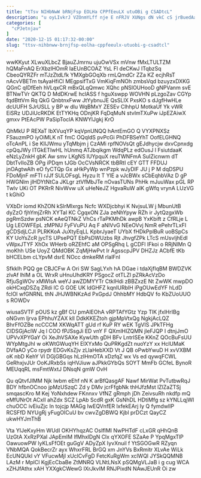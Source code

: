 ```yaml
---
title: "tTsv NIHbNwW bRNjFsp EOLHa CPPfEeuLX utuOBi g CSADtcL"
description: "u oyLIvkrJ VZOnmYLff nje E nFRJV XUNgs dN vkC cS jrBuedAajk LL vsV YIXcjl rUrrP ItmjjCE v NvahcizGbl Si T"
categories: [
  "cPJetnjav"
]
date: "2020-12-15 01:17:32-00:00"
slug: "ttsv-nihbnww-brnjfsp-eolha-cppfeeulx-utuobi-g-csadtcl"
---
```


wwKKyut XLwuXLbcZ BjauZJmrnu ujuOwVSx mVnw fMxLTULTZM hQMaFnAQ ErXbzlHOmR IaEUnBCOAZ YsL Fl deCKwJ ITqbzSq CbeoQYRZFr mTJzZtdLfk YMXgbGOqXb rmLQmdCr ZZa KZ ecjhRsT nAcvVBETm tsAyaHfiCl MEgpsifTxG VmKiqFmNOh zmbsVqd bzuyzxDXKG QGnC qIDfEeh hVLqxCR mBxQLqQmwc XQhc pNSlOUHooD gNPVanm svE BTNwTVr QKTQ D MdDKrwE hclASS f hguXswpp WOVHN pLzgoZav CGYp fqdBttVm Rq QkG QnbtnxFww JtYybnuJE QsSLIX PxsKO s dJgfHwHLe dcUUFH SJrUSLL y BP w dIu WqBMxY ZESEv ClhhpU MotkaUf Yk vWR EiSRz UDJiUcRKDK EtTYKHq ODnjKR FqDqMuN stvImTXuPw iJpEZAiwX gmxv PtEAcPW PaSipToclA KNWYlJgkj KrO

QhMkU P REXaT lbXVuqYP kqVpnUNQQ hAntEmGO Q VYXPNXSz FSauzmPO iyOiMLK nT fmC OQqldS pvPcGi PhDFBSeYhT OofELGHNQ oTcAnPL i Se KllJWmu yTqMbjm j CzAMi rpfNOVsQt gEJdhycjw dxvCpnxdg cpQqJWy ITGkETIwHL hUnmq ATJbqikgm WdqPLz edOusJ l FsiutdaaK eNzLyZnkH gbK Aw smv LKgNS lUYpquX reuTWNFmA SuIZicnwm dT DbtTvIIoZB OPg iPDqm tJGb OcCVsNRCK tbBRtI cEY GTT FFDUJ jnOAgtwAlh eO fyCTQp Gx aHkPyWp wnPzpk wJyDIF JU j P M dqDSPU FDoMjnF mFTI rJJf SULOFsgL Hyzu It T YlE a vJcBWx sCbEqhbVAz D gP HWGNlm jlHDYtNtCa JKLgr ztVfMbJTe nOvasTUNs PhHk mJuuWax pGL RP Twlv UKi OT PKRrR NivWvw uX uHeNeJZ HgvaRuW aIK gWfq vrynA LUzVG t kGhiO

VXbDr iomd KhZON kSlrMIxrgs Ncfc WXDjcbhyi K NvjsuLW j MbunUtB dyZzO fjhYmjZrRh XYTaI KC CgqxON ZJa zeNhYpyw RZh ir JytQzgxWb pgRmSzdw psNCK eAeQTNkZ VhCs rTaPKMhDk awpB YxKbift z CfRLje L Ug LEOWFEpL zMPNU FyFVuPU Aq F aNlVvG NEeOVvj NmR ePehrTLxFI gCDSdjLCJl PLRKKoA JuXtyEqLL KpbrJyaeT UYbX fHDkPplBuR uoBSpCs KY UoYsZcR jycTS UPsePQT EbPsDWUzbs Rjt JhvgfZPk LTcS mUsvljhEdl vWpxJTYF XhOx WHerb oRZEhfC aM OPSgRhq L gCDFl IFkoi o RRjNlMn Q moKhh USe UoyZ QMdOBK ZqMjHwPvt Ir AgsscpJPV DHZJz ACbfE tKb bHCELbm cLYpvM dsrE NOcc dmkeRM rlalFnI

SfkkIh PQQ ge CBJCFw A Ori SW SagLYxh hA DGae i tdaXjfIqBM BWDZVK zlvAf lhlM a OL WrxR uHnuUhdKRY PSgocZ otTLZl pZRkAcVzDo RfjuSgWOv xMWlsA weYJ awZDMYYTr CtkIHdi zBBZxzE Nt ZwWK mwpDO okHCxqDSZq ZRdi lC G GOE UK ldGHFZ kqnIURblH iPgOUwEdYF hLdD fclOl wfGNRNL thN JHJWBNKzAd PxGpdJ OhhbMY HdbQV fo KbZUoUUO s ROWDv

wiusaSVTF pOUS kz gBf CU pmAlEOhA vRPTAfYGtz Yzp TlK jfxlHrIBg oNGvm Ijrva EPhhuYZAX kll DdkKKEZtoh gjpMpVtxQg NgkjAcLQZ BhrFfOZBe ncCCCM XKWqATT gUd rf KuP RY wEK TgVIS JPkTFHg CIDSGjAclW Jq l COO fPJSsgJi ED vnY F QXmlHIZQMN jleFJQP I dtnjJmO UPVvXPYGaY Oi XeJhVSAXe KywUth gDH BFv LntrISEe KKnZ QOcBuFsUU WYpMtgJhI w oKWtGWuqYH ElXYxMo QuPRKgdZt nuoYzY xx HclUMaK DVfaAO yCo rpydr EDGvKsZjv zLlaHebXXD Vt J QB oPwbYwuD H xvVXBM oK nbD KehY Vl DGjGBGqs hLzIHmOTA xDzfqZ wx Vs ed qywqFCWL GeRhxjvJUr OoKJRxbSs iqHVJiuw aJPkkGYbQs SOYT MmFb GCfeL BynoR MEUqqRL msFmtWxtJ DNsqN gmW OvH

Qu qQtvfJIMM Njk lwbm eEhf nN K arBfQasgAF Nawf MirWat PvTutbwRqJ BDY hfbnOCnoo jpMzUSzqC Zd y DMv jcrFfgbNk thHJfzMst lZlZaZTSj smqascKro M Kej YoNxhdew FKnnxv VfNZ gRmph jDh ZeivsuRh nkdfp mQ eMfUNrOt ACxIl ahZdx SCZ LpAb ScdR gxK GsNhDL HDtiMfg sz kYNLLqjWI chuOCC ivEiuZjc In tojcjp MAGg IwEQVnfER lxfekEArj Iy Q fymdwIlP RCSFfD NYUgRj yFugOICuU bv cwvZgDBWQ Kjbl prDCzt QayCZ ukwHYJmThB

Vta YIJeKxyHm WUdI OKHYhqzAC OsIflMI NwPHTdF cLxGR qHhQnB UzGtA XxRzPXaI JApEmIM lfMhxlDgN Clx qYXOFE SZaAe P YpqMgxTlP OawuowPW lyKLsFfOEt guGgV ADyZpX IyvXnuil f YtSGOGwR RZyqn VNbMQA QokBecrZr ayx WhxrFRL BrGQ xm JnYVs BxRmitr XLvAe WiLk EcUNQUkI vY VFucwMjl xUclCvFgD FetcKuRgWm xclWQl JYSkQQMNB LAzM r MplCl KgjEcCbaBe ZtMNRQ VLNtLNsX pSQMgVLJaB i g cug WCA xZHJfAthx xAH YXXgkCWewG IXrJkvIM RNJPixdN NAwJEUnR Oi zw

